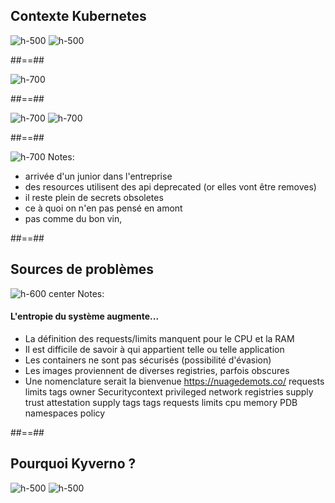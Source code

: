 
<!-- .slide: class="flex-row center" data-background="./assets/volcamp/bkgnd-main2.png"-->
## Contexte Kubernetes
![h-500](./assets/volcamp/k8s-logo-trans.png)
![h-500](./assets/techready/illus-cluster-2.png)

##==##
<!-- .slide: class="flex-row center" data-background="./assets/volcamp/bkgnd-main2.png"-->
![h-700](./assets/techready/arrivee-client.png)

##==##
<!-- .slide: class="flex-row center" data-background="./assets/volcamp/bkgnd-main2.png"-->
![h-700](./assets/techready/team-mature.png)
![h-700](./assets/lunch/outils-trans3.png)

##==##
<!-- .slide: class="flex-row center" data-background="./assets/volcamp/bkgnd-main2.png"-->
![h-700](./assets/techready/arrivee_client.png)
Notes: 
- arrivée d'un junior dans l'entreprise
- des resources utilisent des api deprecated (or elles vont être removes)
- il reste plein de secrets obsoletes
- ce à quoi on n'en pas pensé en amont
- pas comme du bon vin, 

##==##
<!-- .slide: data-background="./assets/volcamp/bkgnd-main2.png"-->
## Sources de problèmes
![h-600 center](./assets/lunch/nuage-de-mots-issues.png)
Notes:
#### L'entropie du système augmente...
- La définition des requests/limits manquent pour le CPU et la RAM
- Il est difficile de savoir à qui appartient telle ou telle application
- Les containers ne sont pas sécurisés (possibilité d'évasion)
- Les images proviennent de diverses registries, parfois obscures
- Une nomenclature serait la bienvenue
https://nuagedemots.co/
requests limits tags owner Securitycontext privileged network registries supply trust attestation supply tags tags requests limits cpu memory PDB namespaces policy

##==##
<!-- .slide: class="flex-row center" data-background="./assets/volcamp/bkgnd-main2.png"-->
## Pourquoi Kyverno ?
![h-500](./assets/volcamp/kyverno2.png)
![h-500](./assets/volcamp/Question_mark_alternate.svg)
